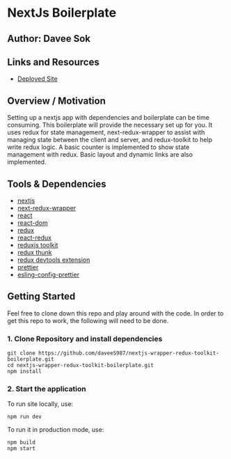 # NextJs Boilerplate

## Author: Davee Sok

## Links and Resources

- [Deployed Site](https://nextjs-wrapper-redux-toolkit-boilerplate.vercel.app/)

## Overview / Motivation

Setting up a nextjs app with dependencies and boilerplate can be time consuming. This boilerplate will provide the necessary set up for you. It uses redux for state management, next-redux-wrapper to assist with managing state between the client and server, and redux-toolkit to help write redux logic. A basic counter is implemented to show state management with redux. Basic layout and dynamic links are also implemented.

## Tools & Dependencies

- [nextjs](https://nextjs.org/docs/getting-started)
- [next-redux-wrapper](https://github.com/kirill-konshin/next-redux-wrapper)
- [react](https://reactjs.org/docs/getting-started.html)
- [react-dom](https://reactjs.org/docs/getting-started.html)
- [redux](https://redux.js.org/introduction/getting-started)
- [react-redux](https://react-redux.js.org/introduction/getting-started)
- [reduxjs toolkit](https://redux-toolkit.js.org/introduction/getting-started)
- [redux thunk](https://redux-toolkit.js.org/introduction/getting-started)
- [redux devtools extension](https://redux-toolkit.js.org/introduction/getting-started)
- [prettier](https://prettier.io/docs/en/install.html)
- [esling-config-prettier](https://github.com/prettier/eslint-config-prettier#installation)

## Getting Started

Feel free to clone down this repo and play around with the code. In order to get this repo to work, the following will need to be done.

### 1. Clone Repository and install dependencies

```
git clone https://github.com/daveeS987/nextjs-wrapper-redux-toolkit-boilerplate.git
cd nextjs-wrapper-redux-toolkit-boilerplate.git
npm install
```

### 2. Start the application

To run site locally, use:

```
npm run dev
```

To run it in production mode, use:

```
npm build
npm start
```

